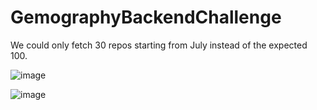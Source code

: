 # GemographyBackendChallenge


We could only fetch 30 repos starting from July instead of the expected 100. 

![image](https://user-images.githubusercontent.com/64496474/127696694-6a491b77-67ae-4908-9966-e6fb9556d362.png)

![image](https://user-images.githubusercontent.com/64496474/127696768-49d918c6-c2c3-409d-b873-08f90f6cc6b5.png)
